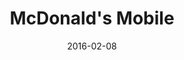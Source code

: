 ---
layout: site
title: "McDonald's Mobile"
date: 2016-02-08
categories: [fortune-500]
version: 1.6.1
major: 1
minor: 6
patch: 1
slug: mcdonalds-mobile
link: http://www.mcdonalds.com/usmobile/en/food.html
permalink: /sites/:slug
---